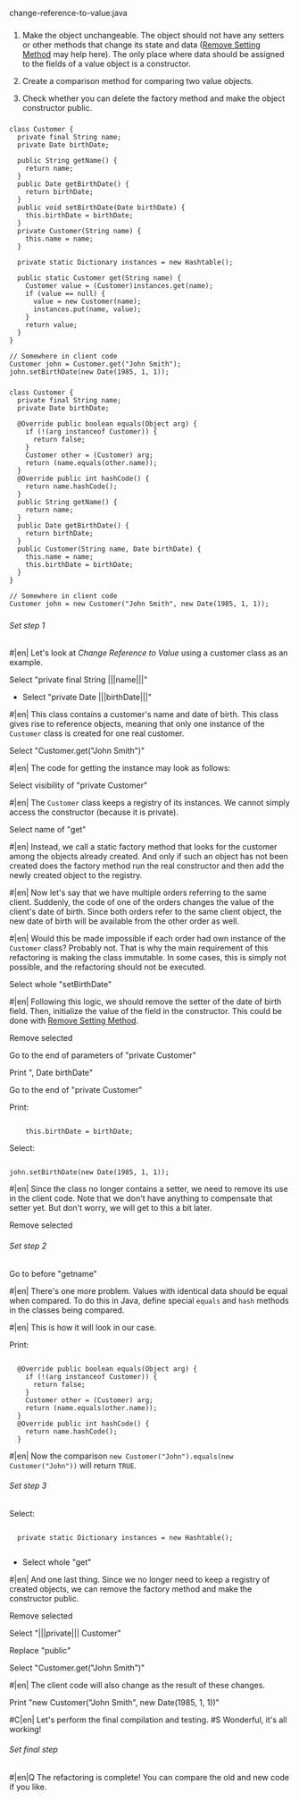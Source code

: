 change-reference-to-value:java

###

1. Make the object unchangeable. The object should not have any setters or other methods that change its state and data (<a href="/remove-setting-method">Remove Setting Method</a> may help here). The only place where data should be assigned to the fields of a value object is a constructor.

2. Create a comparison method for comparing two value objects.

3. Check whether you can delete the factory method and make the object constructor public.


###

```
class Customer {
  private final String name;
  private Date birthDate;

  public String getName() {
    return name;
  }
  public Date getBirthDate() {
    return birthDate;
  }
  public void setBirthDate(Date birthDate) {
    this.birthDate = birthDate;
  }
  private Customer(String name) {
    this.name = name;
  }

  private static Dictionary instances = new Hashtable();

  public static Customer get(String name) {
    Customer value = (Customer)instances.get(name);
    if (value == null) {
      value = new Customer(name);
      instances.put(name, value);
    }
    return value;
  }
}

// Somewhere in client code
Customer john = Customer.get("John Smith");
john.setBirthDate(new Date(1985, 1, 1));
```

###

```
class Customer {
  private final String name;
  private Date birthDate;

  @Override public boolean equals(Object arg) {
    if (!(arg instanceof Customer)) {
      return false;
    }
    Customer other = (Customer) arg;
    return (name.equals(other.name));
  }
  @Override public int hashCode() {
    return name.hashCode();
  }
  public String getName() {
    return name;
  }
  public Date getBirthDate() {
    return birthDate;
  }
  public Customer(String name, Date birthDate) {
    this.name = name;
    this.birthDate = birthDate;
  }
}

// Somewhere in client code
Customer john = new Customer("John Smith", new Date(1985, 1, 1));
```

###

###### Set step 1

#|en| Let's look at *Change Reference to Value*  using a customer class as an example.

Select "private final String |||name|||"
+ Select "private Date |||birthDate|||"

#|en| This class contains a customer's name and date of birth. This class gives rise to reference objects, meaning that only one instance of the `Customer` class is created for one real customer.

Select "Customer.get("John Smith")"

#|en| The code for getting the instance may look as follows:

Select visibility of "private Customer"

#|en| The `Customer` class keeps a registry of its instances. We cannot simply access the constructor (because it is private).

Select name of "get"

#|en| Instead, we call a static factory method that looks for the customer among the objects already created. And only if such an object has not been created does the factory method run the real constructor and then add the newly created object to the registry.

#|en| Now let's say that we have multiple orders referring to the same client. Suddenly, the code of one of the orders changes the value of the client's date of birth. Since both orders refer to the same client object, the new date of birth will be available from the other order as well.

#|en| Would this be made impossible if each order had own instance of the `Customer` class? Probably not. That is why the main requirement of this refactoring is making the class immutable. In some cases, this is simply not possible, and the refactoring should not be executed.

Select whole "setBirthDate"

#|en| Following this logic, we should remove the setter of the date of birth field. Then, initialize the value of the field in the constructor. This could be done with <a href="/remove-setting-method">Remove Setting Method</a>.

Remove selected

Go to the end of parameters of "private Customer"

Print ", Date birthDate"

Go to the end of "private Customer"

Print:
```

    this.birthDate = birthDate;
```

Select:
```

john.setBirthDate(new Date(1985, 1, 1));
```

#|en| Since the class no longer contains a setter, we need to remove its use in the client code. Note that we don't have anything to compensate that setter yet. But don't worry, we will get to this a bit later.

Remove selected


###### Set step 2

Go to before "getname"

#|en| There's one more problem. Values with identical data should be equal when compared. To do this in Java, define special `equals` and `hash` methods in the classes being compared.

#|en| This is how it will look in our case.

Print:
```

  @Override public boolean equals(Object arg) {
    if (!(arg instanceof Customer)) {
      return false;
    }
    Customer other = (Customer) arg;
    return (name.equals(other.name));
  }
  @Override public int hashCode() {
    return name.hashCode();
  }
```

#|en| Now the comparison `new Customer("John").equals(new Customer("John"))` will return `TRUE`.

###### Set step 3

Select:
```

  private static Dictionary instances = new Hashtable();


```
+ Select whole "get"

#|en| And one last thing. Since we no longer need to keep a registry of created objects, we can remove the factory method and make the constructor public.

Remove selected

Select "|||private||| Customer"

Replace "public"

Select "Customer.get("John Smith")"

#|en| The client code will also change as the result of these changes.

Print "new Customer("John Smith", new Date(1985, 1, 1))"

#C|en| Let's perform the final compilation and testing.
#S Wonderful, it's all working!

###### Set final step

#|en|Q The refactoring is complete! You can compare the old and new code if you like.
